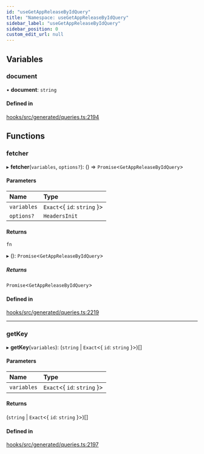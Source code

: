 ```yaml
---
id: "useGetAppReleaseByIdQuery"
title: "Namespace: useGetAppReleaseByIdQuery"
sidebar_label: "useGetAppReleaseByIdQuery"
sidebar_position: 0
custom_edit_url: null
---
```


## Variables

### document

• **document**: `string`

#### Defined in

[hooks/src/generated/queries.ts:2194](https://github.com/AKASHAorg/akasha-core/blob/6ca157f7/libs/hooks/src/generated/queries.ts#L2194)

## Functions

### fetcher

▸ **fetcher**(`variables`, `options?`): () => `Promise`<`GetAppReleaseByIdQuery`\>

#### Parameters

| Name | Type |
| :------ | :------ |
| `variables` | `Exact`<{ `id`: `string`  }\> |
| `options?` | `HeadersInit` |

#### Returns

`fn`

▸ (): `Promise`<`GetAppReleaseByIdQuery`\>

##### Returns

`Promise`<`GetAppReleaseByIdQuery`\>

#### Defined in

[hooks/src/generated/queries.ts:2219](https://github.com/AKASHAorg/akasha-core/blob/6ca157f7/libs/hooks/src/generated/queries.ts#L2219)

___

### getKey

▸ **getKey**(`variables`): (`string` \| `Exact`<{ `id`: `string`  }\>)[]

#### Parameters

| Name | Type |
| :------ | :------ |
| `variables` | `Exact`<{ `id`: `string`  }\> |

#### Returns

(`string` \| `Exact`<{ `id`: `string`  }\>)[]

#### Defined in

[hooks/src/generated/queries.ts:2197](https://github.com/AKASHAorg/akasha-core/blob/6ca157f7/libs/hooks/src/generated/queries.ts#L2197)
